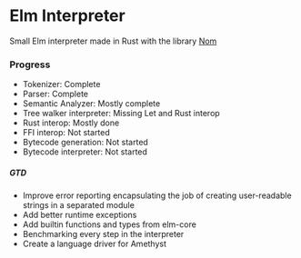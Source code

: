 # Elm Interpreter
Small Elm interpreter made in Rust with the library [Nom](https://github.com/Geal/nom)

### Progress
 - Tokenizer: Complete
 - Parser: Complete
 - Semantic Analyzer: Mostly complete
 - Tree walker interpreter: Missing Let and Rust interop
 - Rust interop: Mostly done
 - FFI interop: Not started
 - Bytecode generation: Not started
 - Bytecode interpreter: Not started
 
 
##### GTD
- Improve error reporting encapsulating the job of creating user-readable strings in a separated module
- Add better runtime exceptions
- Add builtin functions and types from elm-core
- Benchmarking every step in the interpreter
- Create a language driver for Amethyst